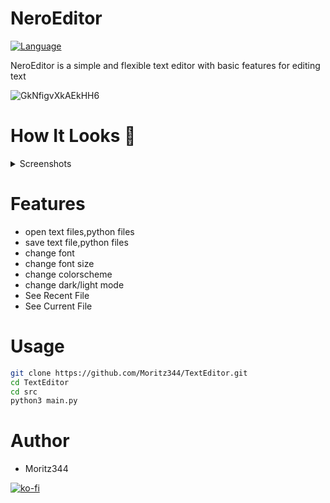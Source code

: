 # NeroEditor
[![Language](https://img.shields.io/badge/language-python-blue.svg?style=flat)](https://www.python.org) 

NeroEditor is a simple and flexible text editor with basic features for editing text

![GkNfigvXkAEkHH6](https://github.com/user-attachments/assets/5f7a76df-df6e-4c0a-a0e0-ba01e32ca6b8)


# How It Looks 👀
</details>
<details>
<summary>Screenshots</summary>
  


![start_screen](https://github.com/user-attachments/assets/8ee5ac0d-bbbd-4794-a47e-04d02bc31389)

![Screenshot_78](https://github.com/user-attachments/assets/5510c7cf-2f48-42f6-90c2-45f34a214b56)


</details>

# Features
- open text files,python files
- save text file,python files
- change font
- change font size
- change colorscheme
- change dark/light mode
- See Recent File
- See Current File


# Usage
```bash
git clone https://github.com/Moritz344/TextEditor.git
cd TextEditor
cd src
python3 main.py

```

# Author
- Moritz344
  
[![ko-fi](https://ko-fi.com/img/githubbutton_sm.svg)](https://ko-fi.com/W7W61324M0)

